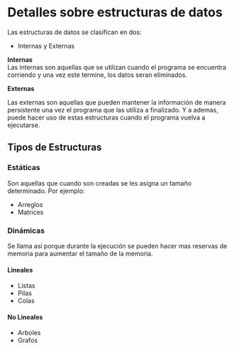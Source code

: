 # Detalles sobre estructuras de datos

Las estructuras de datos se clasifican en dos:

- Internas y Externas

**Internas** </br>
Las internas son aquellas que se utilizan cuando el programa se encuentra corriendo y una vez este termine, los datos seran eliminados.

**Externas** </br>

Las externas son aquellas que pueden mantener la información de manera persistente una vez el programa que las utiliza a finalizado. Y a ademas, puede hacer uso de estas estructuras cuando el programa vuelva a ejecutarse.

## Tipos de Estructuras

### Estáticas

Son aquellas que cuando son creadas se les asigna un tamaño determinado. Por ejemplo:

- Arreglos
- Matrices

### Dinámicas

Se llama asi porque durante la ejecución se pueden hacer mas reservas de memoria para aumentar el tamaño de la memoria.

#### Lineales

- Listas
- Pilas
- Colas

#### No Lineales

- Arboles
- Grafos
